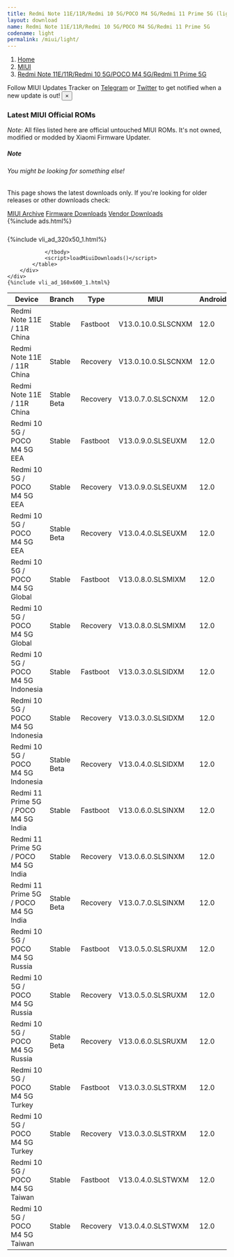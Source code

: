 ```yaml
---
title: Redmi Note 11E/11R/Redmi 10 5G/POCO M4 5G/Redmi 11 Prime 5G (light) MIUI Downloads
layout: download
name: Redmi Note 11E/11R/Redmi 10 5G/POCO M4 5G/Redmi 11 Prime 5G
codename: light
permalink: /miui/light/
---
```

<nav aria-label="breadcrumb">
    <ol class="breadcrumb">
        <li class="breadcrumb-item"><a href="/">Home</a></li>
        <li class="breadcrumb-item"><a href="/miui/">MIUI</a></li>
        <li class="breadcrumb-item active" aria-current="page"><a href="/miui/light/">Redmi Note 11E/11R/Redmi 10 5G/POCO M4 5G/Redmi 11 Prime 5G</a></li>
    </ol>
</nav>
<div class="alert alert-primary alert-dismissible fade show" role="alert">
    Follow MIUI Updates Tracker on <a href="https://t.me/MIUIUpdatesTracker" class="alert-link">Telegram</a>
     or <a href="https://twitter.com/MiFwUpdater" class="alert-link">Twitter</a> to get notified when a new update is out!
    <button type="button" class="close" data-dismiss="alert" aria-label="Close">
        <span aria-hidden="true">&times;</span>
    </button>
</div>

### Latest MIUI Official ROMs
*Note*: All files listed here are official untouched MIUI ROMs. It's not owned, modified or modded by Xiaomi Firmware Updater.
<div class="card">
  <div class="card-body">
    <h5 class="card-title">Note</h5>
    <h6 class="card-subtitle mb-2 text-muted">You might be looking for something else!</h6>
    <p class="card-text">This page shows the latest downloads only.
     If you're looking for older releases or other downloads check:</p>
    <a href="/archive/miui/light/" class="card-link">MIUI Archive</a>
    <a href="/firmware/light/" class="card-link">Firmware Downloads</a>
    <a href="/vendor/light/" class="card-link">Vendor Downloads</a>
  </div>
</div>
{%include ads.html%}
<div class="row justify-content-center">
    <div class="col-10">
        <div class="table-responsive-md" style="margin-top: 25px;">
            {%include vli_ad_320x50_1.html%}
            <table id="miui" class="display dt-responsive nowrap compact table table-striped table-hover table-sm">
                <thead class="thead-dark">
                    <tr>
                        <th data-ref="device">Device</th>
                        <th data-ref="branch">Branch</th>
                        <th data-ref="type">Type</th>
                        <th data-ref="miui">MIUI</th>
                        <th data-ref="android">Android</th>
                        <th data-ref="size">Size</th>
                        <th data-ref="size">Date</th>
                        <th data-ref="link">Link</th>
                    </tr>
                </thead>
                <tbody>
                <tr><td>Redmi Note 11E / 11R China</td><td>Stable</td><td>Fastboot</td><td>V13.0.10.0.SLSCNXM</td><td>12.0</td><td>5.5 GB</td><td>2022-09-03</td><td><a href="/miui/light/stable/V13.0.10.0.SLSCNXM/">Download</a></td></tr>
<tr><td>Redmi Note 11E / 11R China</td><td>Stable</td><td>Recovery</td><td>V13.0.10.0.SLSCNXM</td><td>12.0</td><td>3.9 GB</td><td>2022-09-19</td><td><a href="/miui/light/stable/V13.0.10.0.SLSCNXM/">Download</a></td></tr>
<tr><td>Redmi Note 11E / 11R China</td><td>Stable Beta</td><td>Recovery</td><td>V13.0.7.0.SLSCNXM</td><td>12.0</td><td>3.9 GB</td><td>2022-06-22</td><td><a href="/miui/light/stable beta/V13.0.7.0.SLSCNXM/">Download</a></td></tr>
<tr><td>Redmi 10 5G / POCO M4 5G EEA</td><td>Stable</td><td>Fastboot</td><td>V13.0.9.0.SLSEUXM</td><td>12.0</td><td>5.9 GB</td><td>2022-12-05</td><td><a href="/miui/light/stable/V13.0.9.0.SLSEUXM/">Download</a></td></tr>
<tr><td>Redmi 10 5G / POCO M4 5G EEA</td><td>Stable</td><td>Recovery</td><td>V13.0.9.0.SLSEUXM</td><td>12.0</td><td>3.2 GB</td><td>2022-12-11</td><td><a href="/miui/light/stable/V13.0.9.0.SLSEUXM/">Download</a></td></tr>
<tr><td>Redmi 10 5G / POCO M4 5G EEA</td><td>Stable Beta</td><td>Recovery</td><td>V13.0.4.0.SLSEUXM</td><td>12.0</td><td>3.1 GB</td><td>2022-06-22</td><td><a href="/miui/light/stable beta/V13.0.4.0.SLSEUXM/">Download</a></td></tr>
<tr><td>Redmi 10 5G / POCO M4 5G Global</td><td>Stable</td><td>Fastboot</td><td>V13.0.8.0.SLSMIXM</td><td>12.0</td><td>6.2 GB</td><td>2022-11-29</td><td><a href="/miui/light/stable/V13.0.8.0.SLSMIXM/">Download</a></td></tr>
<tr><td>Redmi 10 5G / POCO M4 5G Global</td><td>Stable</td><td>Recovery</td><td>V13.0.8.0.SLSMIXM</td><td>12.0</td><td>3.2 GB</td><td>2022-12-05</td><td><a href="/miui/light/stable/V13.0.8.0.SLSMIXM/">Download</a></td></tr>
<tr><td>Redmi 10 5G / POCO M4 5G Indonesia</td><td>Stable</td><td>Fastboot</td><td>V13.0.3.0.SLSIDXM</td><td>12.0</td><td>5.6 GB</td><td>2022-10-11</td><td><a href="/miui/light/stable/V13.0.3.0.SLSIDXM/">Download</a></td></tr>
<tr><td>Redmi 10 5G / POCO M4 5G Indonesia</td><td>Stable</td><td>Recovery</td><td>V13.0.3.0.SLSIDXM</td><td>12.0</td><td>3.2 GB</td><td>2022-10-21</td><td><a href="/miui/light/stable/V13.0.3.0.SLSIDXM/">Download</a></td></tr>
<tr><td>Redmi 10 5G / POCO M4 5G Indonesia</td><td>Stable Beta</td><td>Recovery</td><td>V13.0.4.0.SLSIDXM</td><td>12.0</td><td>3.2 GB</td><td>2022-12-21</td><td><a href="/miui/light/stable beta/V13.0.4.0.SLSIDXM/">Download</a></td></tr>
<tr><td>Redmi 11 Prime 5G / POCO M4 5G India</td><td>Stable</td><td>Fastboot</td><td>V13.0.6.0.SLSINXM</td><td>12.0</td><td>4.6 GB</td><td>2022-11-29</td><td><a href="/miui/light/stable/V13.0.6.0.SLSINXM/">Download</a></td></tr>
<tr><td>Redmi 11 Prime 5G / POCO M4 5G India</td><td>Stable</td><td>Recovery</td><td>V13.0.6.0.SLSINXM</td><td>12.0</td><td>3.1 GB</td><td>2022-12-05</td><td><a href="/miui/light/stable/V13.0.6.0.SLSINXM/">Download</a></td></tr>
<tr><td>Redmi 11 Prime 5G / POCO M4 5G India</td><td>Stable Beta</td><td>Recovery</td><td>V13.0.7.0.SLSINXM</td><td>12.0</td><td>3.1 GB</td><td>2022-12-28</td><td><a href="/miui/light/stable beta/V13.0.7.0.SLSINXM/">Download</a></td></tr>
<tr><td>Redmi 10 5G / POCO M4 5G Russia</td><td>Stable</td><td>Fastboot</td><td>V13.0.5.0.SLSRUXM</td><td>12.0</td><td>5.4 GB</td><td>2022-09-29</td><td><a href="/miui/light/stable/V13.0.5.0.SLSRUXM/">Download</a></td></tr>
<tr><td>Redmi 10 5G / POCO M4 5G Russia</td><td>Stable</td><td>Recovery</td><td>V13.0.5.0.SLSRUXM</td><td>12.0</td><td>3.2 GB</td><td>2022-10-11</td><td><a href="/miui/light/stable/V13.0.5.0.SLSRUXM/">Download</a></td></tr>
<tr><td>Redmi 10 5G / POCO M4 5G Russia</td><td>Stable Beta</td><td>Recovery</td><td>V13.0.6.0.SLSRUXM</td><td>12.0</td><td>3.2 GB</td><td>2023-01-04</td><td><a href="/miui/light/stable beta/V13.0.6.0.SLSRUXM/">Download</a></td></tr>
<tr><td>Redmi 10 5G / POCO M4 5G Turkey</td><td>Stable</td><td>Fastboot</td><td>V13.0.3.0.SLSTRXM</td><td>12.0</td><td>5.2 GB</td><td>2022-10-19</td><td><a href="/miui/light/stable/V13.0.3.0.SLSTRXM/">Download</a></td></tr>
<tr><td>Redmi 10 5G / POCO M4 5G Turkey</td><td>Stable</td><td>Recovery</td><td>V13.0.3.0.SLSTRXM</td><td>12.0</td><td>3.2 GB</td><td>2022-10-25</td><td><a href="/miui/light/stable/V13.0.3.0.SLSTRXM/">Download</a></td></tr>
<tr><td>Redmi 10 5G / POCO M4 5G Taiwan</td><td>Stable</td><td>Fastboot</td><td>V13.0.4.0.SLSTWXM</td><td>12.0</td><td>4.9 GB</td><td>2022-12-05</td><td><a href="/miui/light/stable/V13.0.4.0.SLSTWXM/">Download</a></td></tr>
<tr><td>Redmi 10 5G / POCO M4 5G Taiwan</td><td>Stable</td><td>Recovery</td><td>V13.0.4.0.SLSTWXM</td><td>12.0</td><td>3.1 GB</td><td>2022-12-11</td><td><a href="/miui/light/stable/V13.0.4.0.SLSTWXM/">Download</a></td></tr>

                </tbody>
                <script>loadMiuiDownloads()</script>
            </table>
        </div>
    </div>
    {%include vli_ad_160x600_1.html%}
</div>
